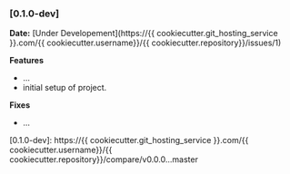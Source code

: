 ### [0.1.0-dev]

__Date:__ [Under Developement](https://{{ cookiecutter.git_hosting_service }}.com/{{ cookiecutter.username}}/{{ cookiecutter.repository}}/issues/1)

__Features__

- ...
- initial setup of project.

__Fixes__

- ...

[0.1.0-dev]: https://{{ cookiecutter.git_hosting_service }}.com/{{ cookiecutter.username}}/{{ cookiecutter.repository}}/compare/v0.0.0...master
